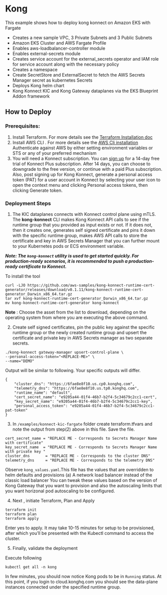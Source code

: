 # Kong

This example shows how to deploy kong konnect on Amazon EKS with Fargate

* Creates a new sample VPC, 3 Private Subnets and 3 Public Subnets
* Amazon EKS Cluster and AWS Fargate Profile
* Enables aws-loadbalancer-controller module
* Enables external-secrets module
* Creates service account for the external_secrets operator and IAM role for service account along with the necessary policy
* Creates a namespace
* Create SecretStore and ExternalSecret to fetch the AWS Secrets Manager secret as kubernetes Secrets
* Deploys Kong helm chart
* Kong Konnect KIC and Kong Gateway dataplanes via the EKS Blueprint Addon framework


## How to Deploy

### Prerequisites:

1) Install Terraform. For more details see the [Terraform Installation doc](https://developer.hashicorp.com/terraform/tutorials/aws-get-started/install-cli)
2) Install AWS CLI . For more details see the [AWS Cli installation](https://docs.aws.amazon.com/cli/latest/userguide/getting-started-install.html) Authenticate against AWS by either setting environment variables or STS or any of your preferred mechanism
3) You will need a Konnect subscription. You can [sign up](https://konghq.com/products/kong-konnect/register?utm_medium=partner&utm_source=aws&utm_campaign=aws-devops-workshop-webinar) for a 14-day free trial of Konnect Plus subscription. After 14 days, you can choose to downgrade to the free version, or continue with a paid Plus subscription. Also, post signing up for Kong Konnect, generate a personal access token (PAT) for a user account in Konnect by selecting your user icon to open the context menu and clicking Personal access tokens, then clicking Generate token.

### Deployment Steps

1) The KIC dataplanes connects with Konnect control plane using mTLS. The **kong-konnect** CLI makes Kong Konnect API calls to see if the runtime group that you provided as input exists or not. If it does not, then it creates one, generates self signed certificate and pins it down with the specific runtime group, makes AWS API calls to store the certificate and key in AWS Secrets Manager that you can further mount to your Kubernetes pods or ECS environment variable.

***Note: The `kong-konnect` utility is used to get started quickly. For production-ready scenarios, it is recommended to push a production-ready certificate to Konnect.***

To install the tool


```
curl -LJO https://github.com/aws-samples/kong-konnect-runtime-cert-generator/releases/download/v0.1.11/kong-konnect-runtime-cert-generator_Darwin_x86_64.tar.gz
tar xvf kong-konnect-runtime-cert-generator_Darwin_x86_64.tar.gz
mv kong-konnect-runtime-cert-generator kong-konnect
```


**Note** : Choose the asset from the list to download, depending on the operating system from where you are executing the above command.

2) Create self signed certificates, pin the public key against the specific runtime group or the newly created runtime group and upsert the certificate and private key in AWS Secrets manager as two separate secrets.

```
./kong-konnect gateway-manager upsert-control-plane \
--personal-access-token="<REPLACE-ME>" \
--name="DEMO"
```

Output will be similar to following. Your specific outputs will differ.

```
{
    "cluster_dns": "https://6fae8e8f10.us.cp0.konghq.com",
    "telemetry_dns": "https://6fae8e8f10.us.tp0.konghq.com",
    "runtime_name": "default",
    "cert_secret_name": "e9205a44-01f4-46b7-b2f4-5c34679c2cc1-cert",
    "key_secret_name": "e9205a44-01f4-46b7-b2f4-5c34679c2cc1-key",
    "personal_access_token": "e9205a44-01f4-46b7-b2f4-5c34679c2cc1-pat-token"
}
```

3) In `/examples/konnect-kic-fargate` folder create terraform.tfvars and note the output from step(2) above in this file. Save the file.

```
cert_secret_name = "REPLACE ME - Corresponds to Secrets Manager Name with certificate"
key_secret_name  = "REPLACE ME - Corresponds to Secrets Manager Name with private key "
cluster_dns       = "REPLACE ME - Corresponds to the cluster DNS"
telemetry_dns     = "REPLACE ME - Corresponds to the telemetry DNS"
```

Observe `kong_values.yaml`.This file has the values that are overridden to helm defaults and provisions (a) A network load balancer instead of the classic load balancer  You can tweak these values based on the version of Kong Gateway that you want to provision and also the autoscaling limits that you want horizonal pod autoscaling to be configured.


4) Next , initiate Terraform, Plan and Apply

```
terraform init
terraform plan
terraform apply
```

Enter yes to apply. It may take 10-15 minutes for setup to be provisioned, after which you’ll be presented with the Kubectl command to access the cluster.

5) Finally, validate the deployment

Execute following

```
kubectl get all -n kong
```

In few minutes, you should now notice Kong pods to be in `Running` status. At this point, if you login to cloud.konghq.com you should see the data-plane instances connected under the specified runtime group.

